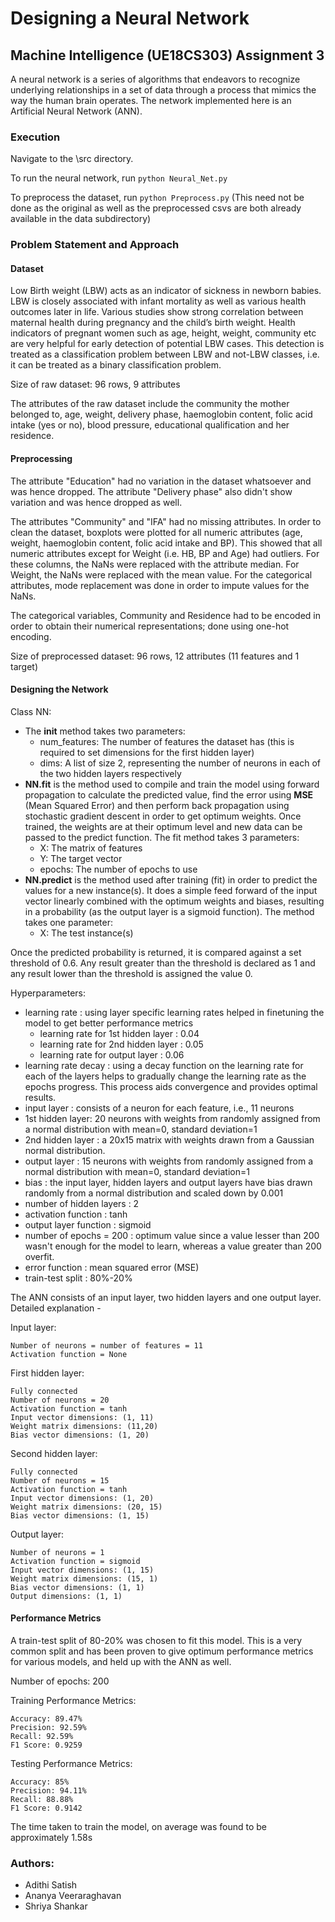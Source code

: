 # Designing a Neural Network
## Machine Intelligence (UE18CS303) Assignment 3

A neural network is a series of algorithms that endeavors to recognize underlying relationships in a set of data through a process that mimics the way the human brain operates. The network implemented here is an Artificial Neural Network (ANN).

### Execution

Navigate to the \src directory.

To run the neural network, run ```python Neural_Net.py```

To preprocess the dataset, run ```python Preprocess.py``` (This need not be done as the original as well as the preprocessed csvs are both already available in the data subdirectory)

### Problem Statement and Approach

#### Dataset

Low Birth weight (LBW) acts as an indicator of sickness in newborn babies. LBW is closely
associated with infant mortality as well as various health outcomes later in life. Various studies
show strong correlation between maternal health during pregnancy and the child’s birth weight.
Health indicators of pregnant women such as age, height, weight, community etc are very helpful
for early detection of potential LBW cases. This detection is treated as a classification problem
between LBW and not-LBW classes, i.e. it can be treated as a binary classification problem.

Size of raw dataset: 96 rows, 9 attributes

The attributes of the raw dataset include the community the mother belonged to, age, weight, delivery phase, haemoglobin content,
folic acid intake (yes or no), blood pressure, educational qualification and her residence.

#### Preprocessing

The attribute "Education" had no variation in the dataset whatsoever and was hence dropped. The attribute "Delivery phase" also didn't show variation and was hence dropped as well.

The attributes "Community" and "IFA" had no missing attributes. In order to clean the dataset, boxplots were plotted for all numeric attributes (age, weight, haemoglobin content, folic acid intake and BP). This showed that all numeric attributes except for Weight (i.e. HB, BP and Age)  had outliers. For these columns, the NaNs were replaced with the attribute median. For Weight, the NaNs were replaced with the mean value. For the categorical attributes, mode replacement was done in order to impute values for the NaNs.

The categorical variables, Community and Residence had to be encoded in order to obtain their numerical representations; done using one-hot encoding.

Size of preprocessed dataset: 96 rows, 12 attributes (11 features and 1 target)

#### Designing the Network

Class NN:
- The __init__ method takes two parameters:
  - num_features: The number of features the dataset has (this is required to set dimensions for the first hidden layer)
  - dims: A list of size 2, representing the number of neurons in each of the two hidden layers respectively
- __NN.fit__ is the method used to compile and train the model using forward propagation to calculate the predicted value, find the error using __MSE__ (Mean Squared Error) and then perform back propagation using stochastic gradient descent in order to get optimum weights. Once trained, the weights are at their optimum level and new data can be passed to the predict function. The fit method takes 3 parameters:
  - X: The matrix of features
  - Y: The target vector
  - epochs: The number of epochs to use
- __NN.predict__ is the method used after training (fit) in order to predict the values for a new instance(s). It does a simple feed forward of the input vector linearly combined with the optimum weights and biases, resulting in a probability (as the output layer is a sigmoid function). The method takes one parameter:
  - X: The test instance(s)

Once the predicted probability is returned, it is compared against a set threshold of 0.6. Any result greater than the threshold is declared as 1 and any result lower than the threshold is assigned the value 0.

Hyperparameters:
- learning rate : using layer specific learning rates helped in finetuning the model to get better performance metrics
  - learning rate for 1st hidden layer : 0.04
  - learning rate for 2nd hidden layer : 0.05
  - learning rate for output layer : 0.06
- learning rate decay : using a decay function on the learning rate for each of the layers helps to gradually change the learning rate as the epochs progress. This process aids convergence and provides optimal results.
- input layer : consists of a neuron for each feature, i.e., 11 neurons
- 1st hidden layer: 20 neurons with weights from randomly assigned from a normal distribution with mean=0, standard deviation=1
- 2nd hidden layer : a 20x15 matrix with weights drawn from a Gaussian normal distribution.
- output layer : 15 neurons with weights from randomly assigned from a normal distribution with mean=0, standard deviation=1
- bias : the input layer, hidden layers and output layers have bias drawn randomly from a normal distribution and scaled down by 0.001
- number of hidden layers : 2
- activation function : tanh
- output layer function : sigmoid
- number of epochs = 200 : optimum value since a value lesser than 200 wasn't enough for the model to learn, whereas a value greater than 200 overfit.
- error function : mean squared error (MSE)
- train-test split : 80%-20%

The ANN consists of an input layer, two hidden layers and one output layer. Detailed explanation -

Input layer:

    Number of neurons = number of features = 11
    Activation function = None

First hidden layer:

    Fully connected
    Number of neurons = 20
    Activation function = tanh
    Input vector dimensions: (1, 11)
    Weight matrix dimensions: (11,20)
    Bias vector dimensions: (1, 20)

Second hidden layer:

    Fully connected
    Number of neurons = 15
    Activation function = tanh
    Input vector dimensions: (1, 20)
    Weight matrix dimensions: (20, 15)
    Bias vector dimensions: (1, 15)

Output layer:

    Number of neurons = 1
    Activation function = sigmoid
    Input vector dimensions: (1, 15)
    Weight matrix dimensions: (15, 1)
    Bias vector dimensions: (1, 1)
    Output dimensions: (1, 1)

#### Performance Metrics

A train-test split of 80-20% was chosen to fit this model. This is a very common split and has been proven to give optimum performance metrics for various models, and held up with the ANN as well.

Number of epochs: 200

Training Performance Metrics:

    Accuracy: 89.47%
    Precision: 92.59%
    Recall: 92.59%
    F1 Score: 0.9259

Testing Performance Metrics:

    Accuracy: 85%
    Precision: 94.11%
    Recall: 88.88%
    F1 Score: 0.9142

The time taken to train the model, on average was found to be approximately 1.58s


### Authors:
- Adithi Satish
- Ananya Veeraraghavan
- Shriya Shankar
